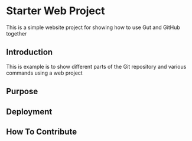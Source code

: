 # Starter Web Project

This is a simple website project for showing how to use Gut and GitHub together

## Introduction

This is example is to show different parts of the Git repository and various commands using a web project

## Purpose
## Deployment
## How To Contribute
